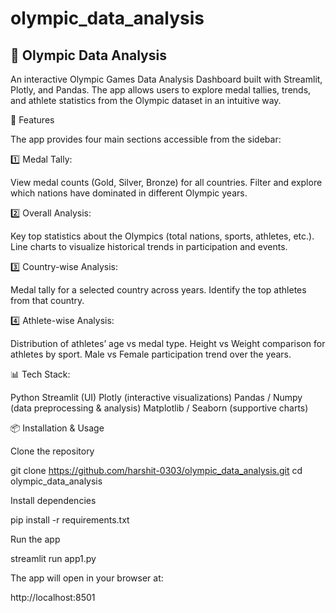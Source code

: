 # olympic_data_analysis

## 🏅 Olympic Data Analysis

An interactive Olympic Games Data Analysis Dashboard built with Streamlit, Plotly, and Pandas.
The app allows users to explore medal tallies, trends, and athlete statistics from the Olympic dataset in an intuitive way.

🚀 Features

The app provides four main sections accessible from the sidebar:

1️⃣ Medal Tally:

View medal counts (Gold, Silver, Bronze) for all countries.
Filter and explore which nations have dominated in different Olympic years.

2️⃣ Overall Analysis:

Key top statistics about the Olympics (total nations, sports, athletes, etc.).
Line charts to visualize historical trends in participation and events.

3️⃣ Country-wise Analysis:

Medal tally for a selected country across years.
Identify the top athletes from that country.

4️⃣ Athlete-wise Analysis:

Distribution of athletes’ age vs medal type.
Height vs Weight comparison for athletes by sport.
Male vs Female participation trend over the years.

📊 Tech Stack: 

Python
Streamlit (UI)
Plotly (interactive visualizations)
Pandas / Numpy (data preprocessing & analysis)
Matplotlib / Seaborn (supportive charts)

📦 Installation & Usage

Clone the repository

git clone https://github.com/harshit-0303/olympic_data_analysis.git
cd olympic_data_analysis

Install dependencies

pip install -r requirements.txt

Run the app

streamlit run app1.py

The app will open in your browser at:

http://localhost:8501
